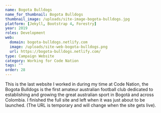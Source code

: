 ```yaml
---
name: Bogota Bulldogs
name_for_thumbnail: Bogota Bulldogs
thumbnail_image: /uploads/site-image-bogota-bulldogs.jpg
platform: [Jekyll, Bootstrap 4, Forestry]
year: 2019
roles: Development
web:
  domain: bogota-bulldogs.netlify.com
  image: /uploads/site-web-bogota-bulldogs.png
  url: https://bogota-bulldogs.netlify.com/
type: Campaign Website
category: Working for Code Nation
tags: ""
order: 28
---
```


This is the last website I worked in during my time at Code Nation, the Bogota Bulldogs is the first amateur australian football club dedicated to establishing and growing the great australian sport in Bogotá and across Colombia. I finished the full site and left when it was just about to be launched. (The URL is temporary and will change when the site gets live).